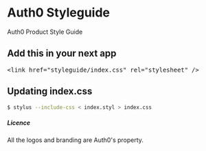 Auth0 Styleguide
================

Auth0 Product Style Guide


## Add this in your next app
<pre>
&lt;link href=&quot;styleguide/index.css&quot; rel=&quot;stylesheet&quot; /&gt;
</pre>



## Updating index.css
```bash
$ stylus --include-css < index.styl > index.css 
```
##### Licence
All the logos and branding are Auth0's property.
